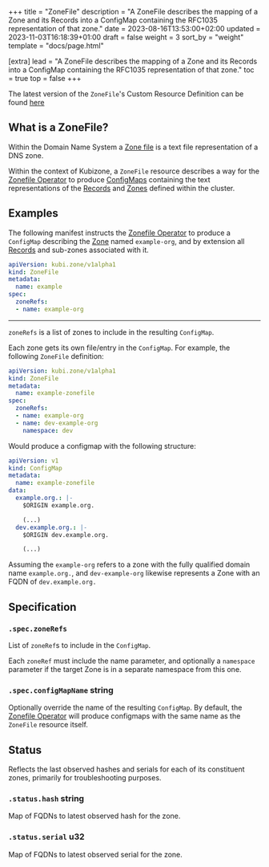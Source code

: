 +++
title = "ZoneFile"
description = "A ZoneFile describes the mapping of a Zone and its Records into a ConfigMap containing the RFC1035 representation of that zone."
date = 2023-08-16T13:53:00+02:00
updated = 2023-11-03T16:18:39+01:00
draft = false
weight = 3
sort_by = "weight"
template = "docs/page.html"

[extra]
lead = "A ZoneFile describes the mapping of a Zone and its Records into a ConfigMap containing the RFC1035 representation of that zone."
toc = true
top = false
+++

The latest version of the `ZoneFile`'s Custom Resource Definition can be found [here](https://github.com/MathiasPius/kubizone/blob/main/crds/kubi.zone/v1alpha1/ZoneFile.yaml)

## What is a ZoneFile?

Within the Domain Name System a [Zone file](https://en.wikipedia.org/wiki/Zone_file) is a text file representation of a DNS zone.

Within the context of Kubizone, a `ZoneFile` resource describes a way for the [Zonefile Operator](../operators/zonefile/)
to produce [ConfigMaps](https://kubernetes.io/docs/concepts/configuration/configmap/) containing the text representations
of the [Records](../custom-resources/record/) and [Zones](../custom-resources/zone/) defined within the cluster.


## Examples
The following manifest instructs the [Zonefile Operator](../operators/zonefile/) to produce a `ConfigMap` describing the
[Zone](../custom-resources/zone/) named `example-org`, and by extension all [Records](../custom-resources/record/)
and sub-zones associated with it.

```yaml
apiVersion: kubi.zone/v1alpha1
kind: ZoneFile
metadata:
  name: example
spec:
  zoneRefs:
  - name: example-org
```

---

`zoneRefs` is a list of zones to include in the resulting `ConfigMap`.

Each zone gets its own file/entry in the `ConfigMap`. For example, the following `ZoneFile` definition:

```yaml
apiVersion: kubi.zone/v1alpha1
kind: ZoneFile
metadata:
  name: example-zonefile
spec:
  zoneRefs:
  - name: example-org
  - name: dev-example-org
    namespace: dev
```

Would produce a configmap with the following structure:
```yaml
apiVersion: v1
kind: ConfigMap
metadata:
  name: example-zonefile
data:
  example.org.: |-
    $ORIGIN example.org.

    (...)
  dev.example.org.: |-
    $ORIGIN dev.example.org.

    (...)
```
Assuming the `example-org` refers to a zone with the fully qualified domain name `example.org.`, and `dev-example-org`
likewise represents a Zone with an FQDN of `dev.example.org.`


## Specification

### `.spec.zoneRefs`
List of `zoneRef`s to include in the `ConfigMap`.

Each `zoneRef` must include the name parameter, and optionally a `namespace` parameter if the target Zone
is in a separate namespace from this one.

### `.spec.configMapName` string
Optionally override the name of the resulting `ConfigMap`. By default, the [Zonefile Operator](../operators/zonefile/) will produce configmaps with the same name as the `ZoneFile` resource itself.

## Status
Reflects the last observed hashes and serials for each of its constituent zones, primarily for troubleshooting purposes.

### `.status.hash` string
Map of FQDNs to latest observed hash for the zone.

### `.status.serial` u32
Map of FQDNs to latest observed serial for the zone.
